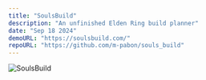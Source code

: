 ```yaml
---
title: "SoulsBuild"
description: "An unfinished Elden Ring build planner"
date: "Sep 18 2024"
demoURL: "https://soulsbuild.com/"
repoURL: "https://github.com/m-pabon/souls_build"
---
```


![SoulsBuild](/elden_ring.jpeg)

